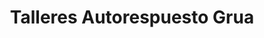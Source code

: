 ---
title: "Talleres Autorespuesto Grua"
url: /barbosa/talleres-autorespuesto-grua/
shop: reparación de automóviles
---
